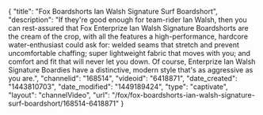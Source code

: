 {
    "title": "Fox Boardshorts Ian Walsh Signature Surf Boardshort",
    "description": "If they're good enough for team-rider Ian Walsh, then you can rest-assured that Fox Enterprize Ian Walsh Signature Boardshorts are the cream of the crop, with all the features a high-performance, hardcore water-enthusiast could ask for: welded seams that stretch and prevent uncomfortable chaffing; super lightweight fabric that moves with you; and comfort and fit that will never let you down. Of course, Enterprize Ian Walsh Signature Boardies have a distinctive, modern style that's as aggressive as you are.",
    "channelid": "168514",
    "videoid": "6418871",
    "date_created": "1443810703",
    "date_modified": "1449189424",
    "type": "captivate",
    "layout": "channelVideo",
    "url": "\/fox\/fox-boardshorts-ian-walsh-signature-surf-boardshort\/168514-6418871"
}